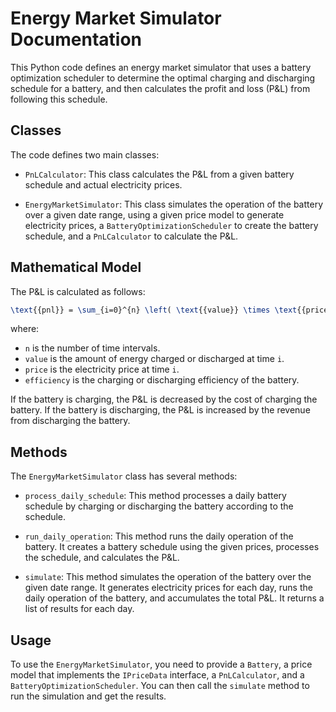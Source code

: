 # Energy Market Simulator Documentation

This Python code defines an energy market simulator that uses a battery optimization scheduler to determine the optimal charging and discharging schedule for a battery, and then calculates the profit and loss (P&L) from following this schedule.

## Classes

The code defines two main classes:

- `PnLCalculator`: This class calculates the P&L from a given battery schedule and actual electricity prices.

- `EnergyMarketSimulator`: This class simulates the operation of the battery over a given date range, using a given price model to generate electricity prices, a `BatteryOptimizationScheduler` to create the battery schedule, and a `PnLCalculator` to calculate the P&L.

## Mathematical Model

The P&L is calculated as follows:

```latex
\text{{pnl}} = \sum_{i=0}^{n} \left( \text{{value}} \times \text{{price}} \times \text{{efficiency}} \right)
```

where:
- `n` is the number of time intervals.
- `value` is the amount of energy charged or discharged at time `i`.
- `price` is the electricity price at time `i`.
- `efficiency` is the charging or discharging efficiency of the battery.

If the battery is charging, the P&L is decreased by the cost of charging the battery. If the battery is discharging, the P&L is increased by the revenue from discharging the battery.

## Methods

The `EnergyMarketSimulator` class has several methods:

- `process_daily_schedule`: This method processes a daily battery schedule by charging or discharging the battery according to the schedule.

- `run_daily_operation`: This method runs the daily operation of the battery. It creates a battery schedule using the given prices, processes the schedule, and calculates the P&L.

- `simulate`: This method simulates the operation of the battery over the given date range. It generates electricity prices for each day, runs the daily operation of the battery, and accumulates the total P&L. It returns a list of results for each day.

## Usage

To use the `EnergyMarketSimulator`, you need to provide a `Battery`, a price model that implements the `IPriceData` interface, a `PnLCalculator`, and a `BatteryOptimizationScheduler`. You can then call the `simulate` method to run the simulation and get the results.